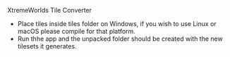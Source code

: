 XtremeWorlds Tile Converter
- Place tiles inside tiles folder on Windows, if you wish to use Linux or macOS please compile for that platform.
- Run thhe app and the unpacked folder should be created with the new tilesets it generates.
